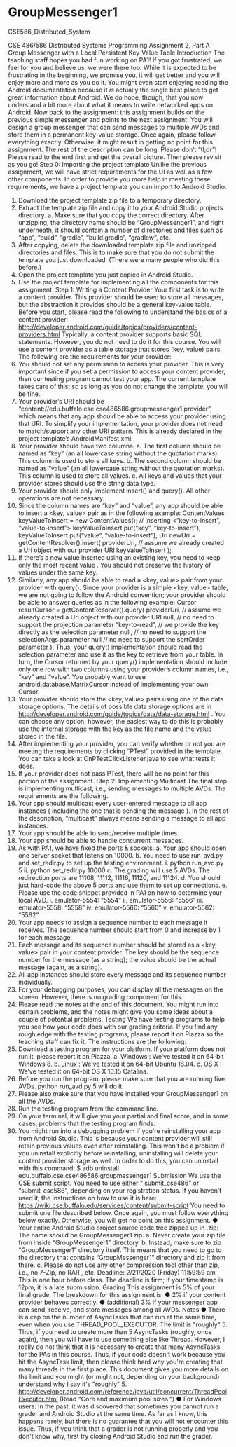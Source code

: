 # GroupMessenger1
CSE586_Distributed_System

CSE 486/586 Distributed Systems
Programming Assignment 2, Part A
Group Messenger with a Local Persistent Key-Value Table
Introduction
The teaching staff hopes you had fun working on PA1! If you got frustrated, we feel for you and
believe us, we were there too. While it is expected to be frustrating in the beginning, we promise
you, it will get better and you will enjoy more and more as you do it. You might even start
enjoying reading the Android documentation because it *is* actually the single best place to get
great information about Android. We do hope, though, that you now understand a bit more
about what it means to write networked apps on Android.
Now back to the assignment: this assignment builds on the previous simple messenger and
points to the next assignment. You will design a group messenger that can send messages to
multiple AVDs and store them in a permanent key-value storage. Once again, please follow
everything exactly. Otherwise, it might result in getting no point for this assignment.
The rest of the description can be long. Please don’t “tl;dr”! Please read to the end first and get
the overall picture. Then please revisit as you go!
Step 0: Importing the project template
Unlike the previous assignment, we will have strict requirements for the UI as well as a few
other components. In order to provide you more help in meeting these requirements, we have a
project template you can import to Android Studio.
1. Download the project template zip file to a temporary directory.
2. Extract the template zip file and copy it to your Android Studio projects directory.
a. Make sure that you copy the correct directory. After unzipping, the directory
name should be “GroupMessenger1”, and right underneath, it should contain a
number of directories and files such as “app”, “build”, “gradle”, “build.gradle”,
“gradlew”, etc.
3. After copying, delete the downloaded template zip file and unzipped directories and files.
This is to make sure that you do not submit the template you just downloaded. (There
were many people who did this before.)
4. Open the project template you just copied in Android Studio.
5. Use the project template for implementing all the components for this assignment.
Step 1: Writing a Content Provider
Your first task is to write a content provider. This provider should be used to store all messages,
but the abstraction it provides should be a general key-value table. Before you start, please read
the following to understand the basics of a content provider:
http://developer.android.com/guide/topics/providers/content-providers.html
Typically, a content provider supports basic SQL statements. However, you do not need to do it
for this course. You will use a content provider as a table storage that stores (key, value) pairs.
The following are the requirements for your provider:
1. You should not set any permission to access your provider. This is very important since
if you set a permission to access your content provider, then our testing program cannot
test your app. The current template takes care of this; so as long as you do not change
the template, you will be fine.
2. Your provider’s URI should be
“content://edu.buffalo.cse.cse486586.groupmessenger1.provider”, which means that any
app should be able to access your provider using that URI. To simplify your
implementation, your provider does not need to match/support any other URI pattern.
This is already declared in the project template’s AndroidManifest.xml.
3. Your provider should have two columns.
a. The first column should be named as “key” (an all lowercase string without the
quotation marks). This column is used to store all keys.
b. The second column should be named as “value” (an all lowercase string without
the quotation marks). This column is used to store all values.
c. All keys and values that your provider stores should use the string data type.
4. Your provider should only implement insert() and query(). All other operations are not
necessary.
5. Since the column names are “key” and “value”, any app should be able to insert a <key,
value> pair as in the following example:
ContentValues keyValueToInsert = new ContentValues();
// inserting <”key-to-insert”, “value-to-insert”>
keyValueToInsert.put(“key”, “key-to-insert”);
keyValueToInsert.put(“value”, “value-to-insert”);
Uri newUri = getContentResolver().insert(
providerUri, // assume we already created a Uri object with our provider URI
keyValueToInsert
);
6. If there’s a new value inserted using an existing key, you need to keep only the most
recent value . You should not preserve the history of values under the same key.
7. Similarly, any app should be able to read a <key, value> pair from your provider with
query(). Since your provider is a simple <key, value> table, we are not going to follow the
Android convention; your provider should be able to answer queries as in the following
example:
Cursor resultCursor = getContentResolver().query(
providerUri, // assume we already created a Uri object with our provider URI
null, // no need to support the projection parameter
“key-to-read”, // we provide the key directly as the selection parameter
null, // no need to support the selectionArgs parameter
null // no need to support the sortOrder parameter
);
Thus, your query() implementation should read the selection parameter and use it as the
key to retrieve from your table. In turn, the Cursor returned by your query()
implementation should include only one row with two columns using your provider’s
column names, i.e., “key” and “value”. You probably want to use
android.database.MatrixCursor instead of implementing your own Cursor.
8. Your provider should store the <key, value> pairs using one of the data storage options.
The details of possible data storage options are in
http://developer.android.com/guide/topics/data/data-storage.html . You can choose any
option; however, the easiest way to do this is probably use the internal storage with the
key as the file name and the value stored in the file.
9. After implementing your provider, you can verify whether or not you are meeting the
requirements by clicking “PTest” provided in the template. You can take a look at
OnPTestClickListener.java to see what tests it does.
10. If your provider does not pass PTest, there will be no point for this portion of the
assignment.
Step 2: Implementing Multicast
The final step is implementing multicast, i.e., sending messages to multiple AVDs. The
requirements are the following.
1. Your app should multicast every user-entered message to all app instances ( including
the one that is sending the message ). In the rest of the description, “multicast” always
means sending a message to all app instances.
2. Your app should be able to send/receive multiple times.
3. Your app should be able to handle concurrent messages.
4. As with PA1, we have fixed the ports & sockets.
a. Your app should open one server socket that listens on 10000.
b. You need to use run_avd.py and set_redir.py to set up the testing environment.
i. python run_avd.py 5
ii. python set_redir.py 10000
c. The grading will use 5 AVDs. The redirection ports are 11108, 11112, 11116,
11120, and 11124.
d. You should just hard-code the above 5 ports and use them to set up connections.
e. Please use the code snippet provided in PA1 on how to determine your local
AVD.
i. emulator-5554: “5554”
ii. emulator-5556: “5556”
iii. emulator-5558: “5558”
iv. emulator-5560: “5560”
v. emulator-5562: “5562”
5. Your app needs to assign a sequence number to each message it receives. The
sequence number should start from 0 and increase by 1 for each message.
6. Each message and its sequence number should be stored as a <key, value> pair in your
content provider. The key should be the sequence number for the message (as a string);
the value should be the actual message (again, as a string).
7. All app instances should store every message and its sequence number individually.
8. For your debugging purposes, you can display all the messages on the screen.
However, there is no grading component for this.
9. Please read the notes at the end of this document. You might run into certain problems,
and the notes might give you some ideas about a couple of potential problems.
Testing
We have testing programs to help you see how your code does with our grading criteria. If you
find any rough edge with the testing programs, please report it on Piazza so the teaching staff
can fix it. The instructions are the following:
1. Download a testing program for your platform. If your platform does not run it, please
report it on Piazza.
a. Windows : We’ve tested it on 64-bit Windows 8.
b. Linux : We’ve tested it on 64-bit Ubuntu 18.04.
c. OS X : We’ve tested it on 64-bit OS X 10.15 Catalina.
2. Before you run the program, please make sure that you are running five AVDs. python
run_avd.py 5 will do it.
3. Please also make sure that you have installed your GroupMessenger1 on all the AVDs.
4. Run the testing program from the command line.
5. On your terminal, it will give you your partial and final score, and in some cases,
problems that the testing program finds.
6. You might run into a debugging problem if you're reinstalling your app from Android
Studio. This is because your content provider will still retain previous values even after
reinstalling. This won't be a problem if you uninstall explicitly before reinstalling;
uninstalling will delete your content provider storage as well. In order to do this, you can
uninstall with this command:
$ adb uninstall edu.buffalo.cse.cse486586.groupmessenger1
Submission
We use the CSE submit script. You need to use either “ submit_cse486” or “submit_cse586”,
depending on your registration status. If you haven’t used it, the instructions on how to use it is
here: https://wiki.cse.buffalo.edu/services/content/submit-script
You need to submit one file described below. Once again, you must follow everything below
exactly. Otherwise, you will get no point on this assignment.
● Your entire Android Studio project source code tree zipped up in .zip: The name should
be GroupMessenger1.zip.
a. Never create your zip file from inside “GroupMessenger1” directory.
b. Instead, make sure to zip “GroupMessenger1” directory itself. This means that
you need to go to the directory that contains “GroupMessenger1” directory and
zip it from there.
c. Please do not use any other compression tool other than zip, i.e., no 7-Zip, no
RAR , etc.
Deadline: 2/21/2020 (Friday) 11:59:59 am
This is one hour before class. The deadline is firm; if your timestamp is 12pm, it is a late
submission.
Grading
This assignment is 5% of your final grade. The breakdown for this assignment is:
● 2% if your content provider behaves correctly.
● (additional) 3% if your messenger app can send, receive, and store messages among all
AVDs.
Notes
● There is a cap on the number of AsyncTasks that can run at the same time, even when
you use THREAD_POOL_EXECUTOR. The limit is "roughly" 5. Thus, if you need to
create more than 5 AsyncTasks (roughly, once again), then you will have to use
something else like Thread. However, I really do not think that it is necessary to create
that many AsyncTasks for the PAs in this course. Thus, if your code doesn't work
because you hit the AsyncTask limit, then please think hard why you're creating that
many threads in the first place.
This document gives you more details on the limit and you might (or might not,
depending on your background) understand why I say it's "roughly" 5.
http://developer.android.com/reference/java/util/concurrent/ThreadPoolExecutor.html
(Read "Core and maximum pool sizes.")
● For Windows users: In the past, it was discovered that sometimes you cannot run a
grader and Android Studio at the same time. As far as I know, this happens rarely, but
there is no guarantee that you will not encounter this issue. Thus, if you think that a
grader is not running properly and you don't know why, first try closing Android Studio
and run the grader.
